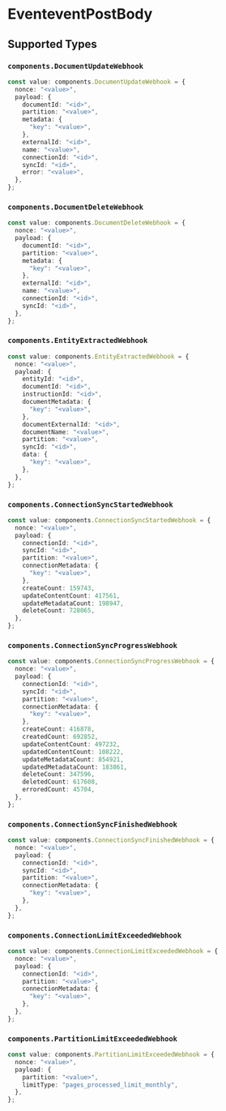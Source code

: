 # EventeventPostBody


## Supported Types

### `components.DocumentUpdateWebhook`

```typescript
const value: components.DocumentUpdateWebhook = {
  nonce: "<value>",
  payload: {
    documentId: "<id>",
    partition: "<value>",
    metadata: {
      "key": "<value>",
    },
    externalId: "<id>",
    name: "<value>",
    connectionId: "<id>",
    syncId: "<id>",
    error: "<value>",
  },
};
```

### `components.DocumentDeleteWebhook`

```typescript
const value: components.DocumentDeleteWebhook = {
  nonce: "<value>",
  payload: {
    documentId: "<id>",
    partition: "<value>",
    metadata: {
      "key": "<value>",
    },
    externalId: "<id>",
    name: "<value>",
    connectionId: "<id>",
    syncId: "<id>",
  },
};
```

### `components.EntityExtractedWebhook`

```typescript
const value: components.EntityExtractedWebhook = {
  nonce: "<value>",
  payload: {
    entityId: "<id>",
    documentId: "<id>",
    instructionId: "<id>",
    documentMetadata: {
      "key": "<value>",
    },
    documentExternalId: "<id>",
    documentName: "<value>",
    partition: "<value>",
    syncId: "<id>",
    data: {
      "key": "<value>",
    },
  },
};
```

### `components.ConnectionSyncStartedWebhook`

```typescript
const value: components.ConnectionSyncStartedWebhook = {
  nonce: "<value>",
  payload: {
    connectionId: "<id>",
    syncId: "<id>",
    partition: "<value>",
    connectionMetadata: {
      "key": "<value>",
    },
    createCount: 159743,
    updateContentCount: 417561,
    updateMetadataCount: 198947,
    deleteCount: 728065,
  },
};
```

### `components.ConnectionSyncProgressWebhook`

```typescript
const value: components.ConnectionSyncProgressWebhook = {
  nonce: "<value>",
  payload: {
    connectionId: "<id>",
    syncId: "<id>",
    partition: "<value>",
    connectionMetadata: {
      "key": "<value>",
    },
    createCount: 416878,
    createdCount: 692852,
    updateContentCount: 497232,
    updatedContentCount: 108222,
    updateMetadataCount: 854921,
    updatedMetadataCount: 183861,
    deleteCount: 347596,
    deletedCount: 617608,
    erroredCount: 45704,
  },
};
```

### `components.ConnectionSyncFinishedWebhook`

```typescript
const value: components.ConnectionSyncFinishedWebhook = {
  nonce: "<value>",
  payload: {
    connectionId: "<id>",
    syncId: "<id>",
    partition: "<value>",
    connectionMetadata: {
      "key": "<value>",
    },
  },
};
```

### `components.ConnectionLimitExceededWebhook`

```typescript
const value: components.ConnectionLimitExceededWebhook = {
  nonce: "<value>",
  payload: {
    connectionId: "<id>",
    partition: "<value>",
    connectionMetadata: {
      "key": "<value>",
    },
  },
};
```

### `components.PartitionLimitExceededWebhook`

```typescript
const value: components.PartitionLimitExceededWebhook = {
  nonce: "<value>",
  payload: {
    partition: "<value>",
    limitType: "pages_processed_limit_monthly",
  },
};
```

